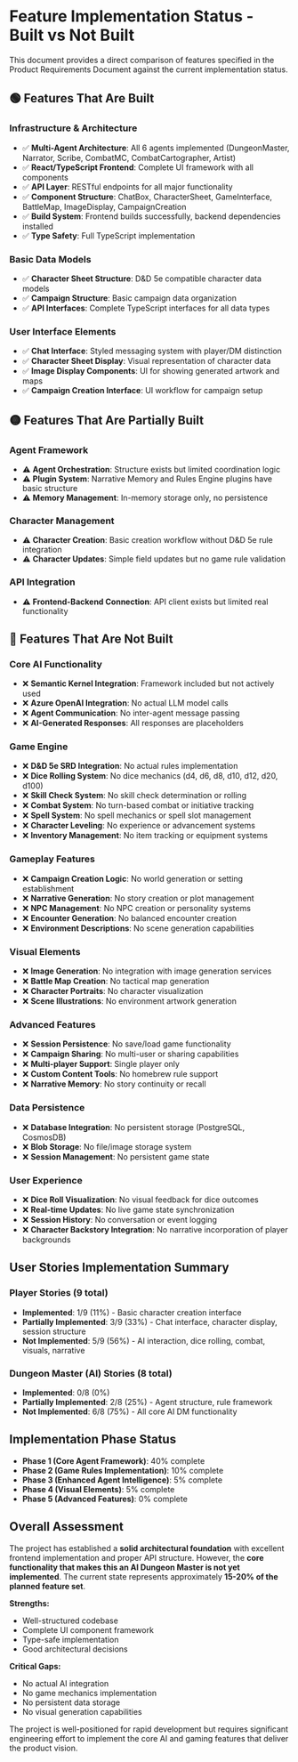 # Feature Implementation Status - Built vs Not Built

This document provides a direct comparison of features specified in the Product Requirements Document against the current implementation status.

## 🟢 Features That Are Built

### Infrastructure & Architecture
- ✅ **Multi-Agent Architecture**: All 6 agents implemented (DungeonMaster, Narrator, Scribe, CombatMC, CombatCartographer, Artist)
- ✅ **React/TypeScript Frontend**: Complete UI framework with all components
- ✅ **API Layer**: RESTful endpoints for all major functionality
- ✅ **Component Structure**: ChatBox, CharacterSheet, GameInterface, BattleMap, ImageDisplay, CampaignCreation
- ✅ **Build System**: Frontend builds successfully, backend dependencies installed
- ✅ **Type Safety**: Full TypeScript implementation

### Basic Data Models
- ✅ **Character Sheet Structure**: D&D 5e compatible character data models
- ✅ **Campaign Structure**: Basic campaign data organization
- ✅ **API Interfaces**: Complete TypeScript interfaces for all data types

### User Interface Elements
- ✅ **Chat Interface**: Styled messaging system with player/DM distinction
- ✅ **Character Sheet Display**: Visual representation of character data
- ✅ **Image Display Components**: UI for showing generated artwork and maps
- ✅ **Campaign Creation Interface**: UI workflow for campaign setup

## 🟡 Features That Are Partially Built

### Agent Framework
- ⚠️ **Agent Orchestration**: Structure exists but limited coordination logic
- ⚠️ **Plugin System**: Narrative Memory and Rules Engine plugins have basic structure
- ⚠️ **Memory Management**: In-memory storage only, no persistence

### Character Management
- ⚠️ **Character Creation**: Basic creation workflow without D&D 5e rule integration
- ⚠️ **Character Updates**: Simple field updates but no game rule validation

### API Integration
- ⚠️ **Frontend-Backend Connection**: API client exists but limited real functionality

## 🔴 Features That Are Not Built

### Core AI Functionality
- ❌ **Semantic Kernel Integration**: Framework included but not actively used
- ❌ **Azure OpenAI Integration**: No actual LLM model calls
- ❌ **Agent Communication**: No inter-agent message passing
- ❌ **AI-Generated Responses**: All responses are placeholders

### Game Engine
- ❌ **D&D 5e SRD Integration**: No actual rules implementation
- ❌ **Dice Rolling System**: No dice mechanics (d4, d6, d8, d10, d12, d20, d100)
- ❌ **Skill Check System**: No skill check determination or rolling
- ❌ **Combat System**: No turn-based combat or initiative tracking
- ❌ **Spell System**: No spell mechanics or spell slot management
- ❌ **Character Leveling**: No experience or advancement systems
- ❌ **Inventory Management**: No item tracking or equipment systems

### Gameplay Features
- ❌ **Campaign Creation Logic**: No world generation or setting establishment
- ❌ **Narrative Generation**: No story creation or plot management
- ❌ **NPC Management**: No NPC creation or personality systems
- ❌ **Encounter Generation**: No balanced encounter creation
- ❌ **Environment Descriptions**: No scene generation capabilities

### Visual Elements
- ❌ **Image Generation**: No integration with image generation services
- ❌ **Battle Map Creation**: No tactical map generation
- ❌ **Character Portraits**: No character visualization
- ❌ **Scene Illustrations**: No environment artwork generation

### Advanced Features
- ❌ **Session Persistence**: No save/load game functionality
- ❌ **Campaign Sharing**: No multi-user or sharing capabilities
- ❌ **Multi-player Support**: Single player only
- ❌ **Custom Content Tools**: No homebrew rule support
- ❌ **Narrative Memory**: No story continuity or recall

### Data Persistence
- ❌ **Database Integration**: No persistent storage (PostgreSQL, CosmosDB)
- ❌ **Blob Storage**: No file/image storage system
- ❌ **Session Management**: No persistent game state

### User Experience
- ❌ **Dice Roll Visualization**: No visual feedback for dice outcomes
- ❌ **Real-time Updates**: No live game state synchronization
- ❌ **Session History**: No conversation or event logging
- ❌ **Character Backstory Integration**: No narrative incorporation of player backgrounds

## User Stories Implementation Summary

### Player Stories (9 total)
- **Implemented**: 1/9 (11%) - Basic character creation interface
- **Partially Implemented**: 3/9 (33%) - Chat interface, character display, session structure
- **Not Implemented**: 5/9 (56%) - AI interaction, dice rolling, combat, visuals, narrative

### Dungeon Master (AI) Stories (8 total)
- **Implemented**: 0/8 (0%)
- **Partially Implemented**: 2/8 (25%) - Agent structure, rule framework
- **Not Implemented**: 6/8 (75%) - All core AI DM functionality

## Implementation Phase Status

- **Phase 1 (Core Agent Framework)**: 40% complete
- **Phase 2 (Game Rules Implementation)**: 10% complete  
- **Phase 3 (Enhanced Agent Intelligence)**: 5% complete
- **Phase 4 (Visual Elements)**: 5% complete
- **Phase 5 (Advanced Features)**: 0% complete

## Overall Assessment

The project has established a **solid architectural foundation** with excellent frontend implementation and proper API structure. However, the **core functionality that makes this an AI Dungeon Master is not yet implemented**. The current state represents approximately **15-20% of the planned feature set**.

**Strengths:**
- Well-structured codebase
- Complete UI component framework
- Type-safe implementation
- Good architectural decisions

**Critical Gaps:**
- No actual AI integration
- No game mechanics implementation
- No persistent data storage
- No visual generation capabilities

The project is well-positioned for rapid development but requires significant engineering effort to implement the core AI and gaming features that deliver the product vision.